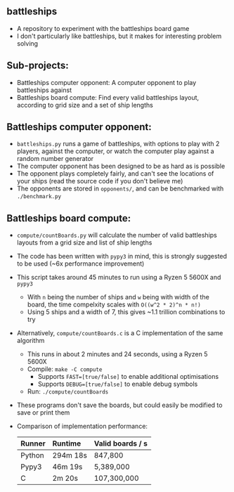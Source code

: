 ## battleships
  - A repository to experiment with the battleships board game
  - I don't particularly like battleships, but it makes for interesting problem solving

## Sub-projects:
  - Battleships computer opponent: A computer opponent to play battleships against
  - Battleships board compute: Find every valid battleships layout, according to grid size and a set of ship lengths

## Battleships computer opponent:
  - `battleships.py` runs a game of battleships, with options to play with 2 players, against the computer, or watch the computer play against a random number generator
  - The computer opponent has been designed to be as hard as is possible
  - The opponent plays completely fairly, and can't see the locations of your ships (read the source code if you don't believe me)
  - The opponents are stored in `opponents/`, and can be benchmarked with `./benchmark.py`

## Battleships board compute:
  - `compute/countBoards.py` will calculate the number of valid battleships layouts from a grid size and list of ship lengths
  - The code has been written with `pypy3` in mind, this is strongly suggested to be used (~6x performance improvement)
  - This script takes around 45 minutes to run using a Ryzen 5 5600X and `pypy3`
    - With `n` being the number of ships and `w` being with width of the board, the time compelxity scales with `O((w^2 * 2)^n * n!)`
    - Using 5 ships and a width of 7, this gives ~1.1 trillion combinations to try
  - Alternatively, `compute/countBoards.c` is a C implementation of the same algorithm
    - This runs in about 2 minutes and 24 seconds, using a Ryzen 5 5600X
    - Compile: `make -C compute`
      - Supports `FAST=[true/false]` to enable additional optimisations
      - Supports `DEBUG=[true/false]` to enable debug symbols
    - Run: `./compute/countBoards`
  - These programs don't save the boards, but could easily be modified to save or print them
  - Comparison of implementation performance:

    | Runner | Runtime  | Valid boards / s |
    |:-------|:---------|------------------|
    | Python | 294m 18s | 847,800          |
    | Pypy3  | 46m 19s  | 5,389,000        |
    | C      | 2m 20s   | 107,300,000      |
